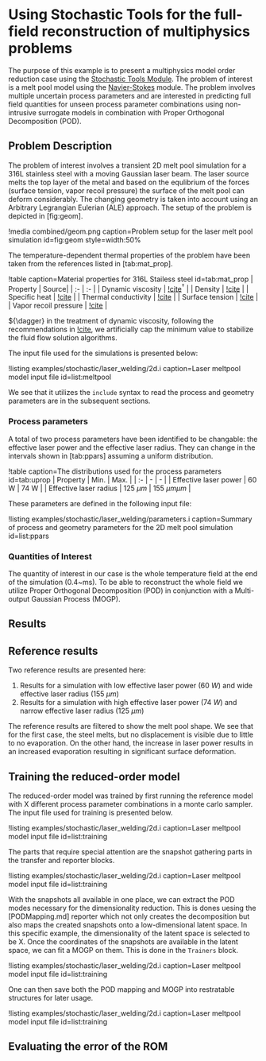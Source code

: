# Using Stochastic Tools for the full-field reconstruction of multiphysics problems

The purpose of this example is to present a multiphysics model order reduction case using
the [Stochastic Tools Module](modules/stochastic_tools/index.md). The problem of interest is a
melt pool model using the [Navier-Stokes](modules/navier_stokes/index.md) module.
The problem involves multiple uncertain process parameters and are interested in predicting
full field quantities for unseen process parameter combinations using non-intrusive surrogate
models in combination with Proper Orthogonal Decomposition (POD).

## Problem Description

The problem of interest involves a transient 2D melt pool simulation for a 316L stainless steel
with a moving Gaussian laser beam. The laser source melts the top layer of the metal and
based on the equlibrium of the forces (surface tension, vapor recoil pressure) the surface of the
melt pool can deform considerably. The changing geometry is taken into account using an
Arbitrary Legrangian Eulerian (ALE) approach. The setup of the problem is depicted in [fig:geom].

!media combined/geom.png caption=Problem setup for the laser melt pool simulation id=fig:geom style=width:50%

The temperature-dependent thermal properties of the problem have been taken from the
references listed in [tab:mat_prop].

!table caption=Material properties for 316L Stailess steel id=tab:mat_prop
| Property | Source|
| :- | :- |
| Dynamic viscosity | [!cite](kim1975thermophysical)$^\dagger$ |
| Density | [!cite](kim1975thermophysical) |
| Specific heat | [!cite](kim1975thermophysical) |
| Thermal conductivity | [!cite](pichler2022surface) |
| Surface tension | [!cite](pichler2022surface) |
| Vapor recoil pressure | [!cite](chen2021numerical) |

${\dagger} in the treatment of dynamic viscosity, following the recommendations in [!cite](noble2007use),
we artificially cap the minimum value to stabilize the fluid flow solution algorithms.

The input file used for the simulations is presented below:

!listing examples/stochastic/laser_welding/2d.i caption=Laser meltpool model input file id=list:meltpool

We see that it utilizes the `include` syntax to read the process and geometry parameters are
in the subsequent sections.

### Process parameters

A total of two process parameters have been identified to be changable: the effective laser power and
the effective laser radius. They can change in the intervals shown in [tab:ppars] assuming a uniform
distribution.

!table caption=The distributions used for the process parameters id=tab:uprop
| Property | Min. | Max. |
| :- | - | - |
| Effective laser power  | 60 W | 74 W |
| Effective laser radius | 125 $\mu m$ | 155 $\mu m$$\mu m$ |

These parameters are defined in the following input file:

!listing examples/stochastic/laser_welding/parameters.i caption=Summary of process and geometry parameters for the 2D melt pool simulation id=list:ppars

### Quantities of Interest

The quantity of interest in our case is the whole temperature field at the end of the simulation (0.4~ms).
To be able to reconstruct the whole field we utilize Proper Orthogonal Decomposition (POD) in conjunction
 with a Multi-output Gaussian Process
(MOGP).

## Results

## Reference results

Two reference results are presented here:
1. Results for a simulation with low effective laser power ($60~W$) and wide effective laser radius ($155~\mu m$)
2. Results for a simulation with high effective laser power ($74~W$) and narrow effective laser radius ($125~\mu m$)

The reference results are filtered to show the melt pool shape. We see that for the first case, the
steel melts, but no displacement is visible due to little to no evaporation. On the other hand, the
increase in laser power results in an increased evaporation resulting in significant surface deformation.

## Training the reduced-order model

The reduced-order model was trained by first running the reference model with X different
process parameter combinations in a monte carlo sampler. The input file used for training
is presented below.

!listing examples/stochastic/laser_welding/2d.i caption=Laser meltpool model input file id=list:training

The parts that require special attention are the snapshot gathering
parts in the transfer and reporter blocks.

!listing examples/stochastic/laser_welding/2d.i caption=Laser meltpool model input file id=list:training

With the snapshots all available in one place, we can extract the POD modes
necessary for the dimensionality reduction. This is dones uesing the
[PODMapping.md] reporter which not only creates the decomposition but also maps the
created snapshots onto a low-dimensional latent space. In this specific example, the
dimensionality of the latent space is selected to be X.
Once the coordinates of the snapshots are available in the latent space, we can fit a
MOGP on them. This is done in the `Trainers` block.

!listing examples/stochastic/laser_welding/2d.i caption=Laser meltpool model input file id=list:training

One can then save both the POD mapping and MOGP into restratable structures for
later usage.

!listing examples/stochastic/laser_welding/2d.i caption=Laser meltpool model input file id=list:training

## Evaluating the error of the ROM


